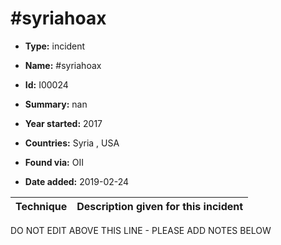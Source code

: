 # #syriahoax

* **Type:** incident

* **Name:** #syriahoax

* **Id:** I00024

* **Summary:** nan

* **Year started:** 2017

* **Countries:** Syria , USA

* **Found via:** OII

* **Date added:** 2019-02-24
 

| Technique | Description given for this incident |
| --------- | ------------------------- |


DO NOT EDIT ABOVE THIS LINE - PLEASE ADD NOTES BELOW
